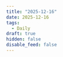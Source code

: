 ```yaml
---
title: "2025-12-16"
date: 2025-12-16
tags:
  - Daily
draft: true
hidden: false
disable_feed: false
---
```


